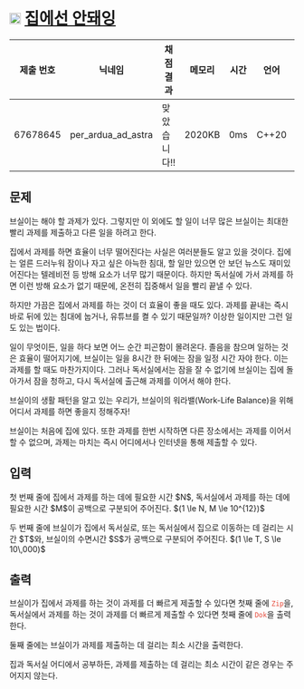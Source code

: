 # <img width="20px"  src="https://d2gd6pc034wcta.cloudfront.net/tier/4.svg" class="solvedac-tier"> [집에선 안돼잉](https://www.acmicpc.net/problem/29734) 

| 제출 번호 | 닉네임 | 채점 결과 | 메모리 | 시간 | 언어 | 코드 길이 |
|---|---|---|---|---|---|---|
|67678645|per_ardua_ad_astra|맞았습니다!! |2020KB|0ms|C++20|584B|

## 문제
<p>브실이는 해야 할 과제가 있다. 그렇지만 이 외에도 할 일이 너무 많은 브실이는 최대한 빨리 과제를 제출하고 다른 일을 하려고 한다.</p>

<p>집에서 과제를 하면 효율이 너무 떨어진다는 사실은 여러분들도 알고 있을 것이다. 집에는 얼른 드러누워 잠이나 자고 싶은 아늑한 침대, 할 일만 있으면 안 보던 뉴스도 재미있어진다는 텔레비전 등 방해 요소가 너무 많기 때문이다. 하지만 독서실에 가서 과제를 하면 이런 방해 요소가 없기 때문에, 온전히 집중해서 일을 빨리 끝낼 수 있다.</p>

<p>하지만 가끔은 집에서 과제를 하는 것이 더 효율이 좋을 때도 있다. 과제를 끝내는 즉시 바로 뒤에 있는 침대에 눕거나, 유튜브를 켤 수 있기 때문일까? 이상한 일이지만 그런 일도 있는 법이다.</p>

<p>일이 무엇이든, 일을 하다 보면 어느 순간 피곤함이 몰려온다. 졸음을 참으며 일하는 것은 효율이 떨어지기에, 브실이는 일을 8시간 한 뒤에는 잠을 일정 시간 자야 한다. 이는 과제를 할 때도 마찬가지이다. 그러나 독서실에서는 잠을 잘 수 없기에 브실이는 집에 돌아가서 잠을 청하고, 다시 독서실에 출근해 과제를 이어서 해야 한다.</p>

<p>브실이의 생활 패턴을 알고 있는 우리가, 브실이의 워라밸(Work-Life Balance)을 위해 어디서 과제를 하면 좋을지 정해주자!</p>

<p>브실이는 처음에 집에 있다. 또한 과제를 한번 시작하면 다른 장소에서는 과제를 이어서 할 수 없으며, 과제는 마치는 즉시 어디에서나 인터넷을 통해 제출할 수 있다.</p>

## 입력
<p>첫 번째 줄에 집에서 과제를 하는 데에 필요한 시간 $N$, 독서실에서 과제를 하는 데에 필요한 시간 $M$이 공백으로 구분되어 주어진다. $(1 \le N, M \le 10^{12})$</p>

<p>두 번째 줄에 브실이가 집에서 독서실로, 또는 독서실에서 집으로 이동하는 데 걸리는 시간 $T$와, 브실이의 수면시간 $S$가 공백으로 구분되어 주어진다. $(1 \le T, S \le 10\,000)$</p>

## 출력
<p>브실이가 집에서 과제를 하는 것이 과제를 더 빠르게 제출할 수 있다면 첫째 줄에 <span style="color:#e74c3c;"><code>Zip</code></span>을, 독서실에서 과제를 하는 것이 과제를 더 빠르게 제출할 수 있다면 첫째 줄에 <span style="color:#e74c3c;"><code>Dok</code></span>을 출력한다.</p>

<p>둘째 줄에는 브실이가 과제를 제출하는 데 걸리는 최소 시간을 출력한다.</p>

<p>집과 독서실 어디에서 공부하든, 과제를 제출하는 데 걸리는 최소 시간이 같은 경우는 주어지지 않는다.</p>

